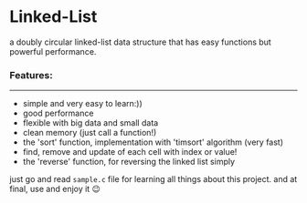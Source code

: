 # Linked-List

a doubly circular linked-list data structure that has easy functions but powerful performance.

### Features:

--------

* simple and very easy to learn:))
* good performance
* flexible with big data and small data
* clean memory (just call a function!)
* the 'sort' function, implementation with 'timsort' algorithm (very fast)
* find, remove and update of each cell with index or value!
* the 'reverse' function, for reversing the linked list simply

just go and read `sample.c` file for learning all things about this project.
and at final, use and enjoy it :wink:
